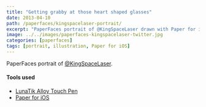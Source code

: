 ```yaml
---
title: "Getting grabby at those heart shaped glasses"
date: 2013-04-10
path: /paperfaces/kingspacelaser-portrait/
excerpt: "PaperFaces portrait of @KingSpaceLaser drawn with Paper for iOS on an iPad."
image: ../../images/paperfaces-kingspacelaser-twitter.jpg
categories: [paperfaces]
tags: [portrait, illustration, Paper for iOS]
---
```


PaperFaces portrait of [@KingSpaceLaser](https://twitter.com/KingSpaceLaser).

#### Tools used

- [LunaTik Alloy Touch Pen](https://www.amazon.com/gp/product/B00821TR7G/ref=as_li_ss_tl?ie=UTF8&tag=mademist-20&linkCode=as2&camp=1789&creative=390957&creativeASIN=B00821TR7G)
- [Paper for iOS](https://paper.bywetransfer.com/)
